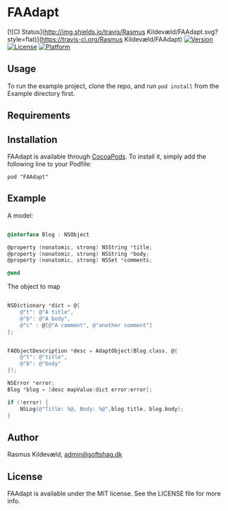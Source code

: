# FAAdapt

[![CI Status](http://img.shields.io/travis/Rasmus Kildevæld/FAAdapt.svg?style=flat)](https://travis-ci.org/Rasmus Kildevæld/FAAdapt)
[![Version](https://img.shields.io/cocoapods/v/FAAdapt.svg?style=flat)](http://cocoadocs.org/docsets/FAAdapt)
[![License](https://img.shields.io/cocoapods/l/FAAdapt.svg?style=flat)](http://cocoadocs.org/docsets/FAAdapt)
[![Platform](https://img.shields.io/cocoapods/p/FAAdapt.svg?style=flat)](http://cocoadocs.org/docsets/FAAdapt)

## Usage

To run the example project, clone the repo, and run `pod install` from the Example directory first.

## Requirements

## Installation

FAAdapt is available through [CocoaPods](http://cocoapods.org). To install
it, simply add the following line to your Podfile:

    pod "FAAdapt"

## Example 
A model:

```objective-c

@interface Blog : NSObject 

@property (nonatomic, strong) NSString *title;
@property (nonatomic, strong) NSString *body;
@property (nonatomic, strong) NSSet *comments;

@end

```

The object to map

```objective-c

NSDictionary *dict = @{
    @"t": @"A title",
    @"b": @"A body",
    @"c" : @[@"A comment", @"another comment"]
};

```

```objective-c

FAObjectDescription *desc = AdaptObject(Blog.class, @{
    @"t": @"title",
    @"b": @"body"
});

NSError *error;
Blog *blog = [desc mapValue:dict error:error];

if (!error) {
    NSLog(@"Title: %@, Body: %@",blog.title, blog.body);
}


```

## Author

Rasmus Kildevæld, admin@softshag.dk

## License

FAAdapt is available under the MIT license. See the LICENSE file for more info.

